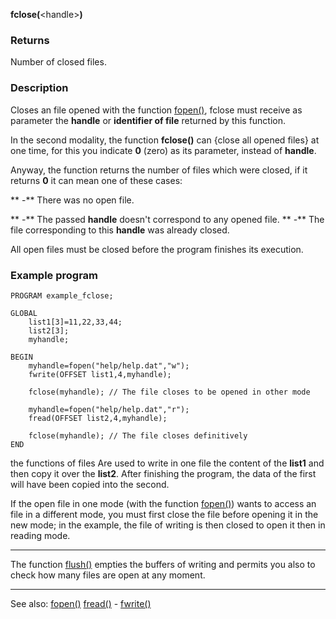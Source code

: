 **fclose(**&lt;handle&gt;**)**

### Returns

Number of closed files.

### Description

Closes an file opened with the function [fopen()](fopen().md), fclose must 
receive as parameter the **handle** or **identifier of file** returned
by this function.

In the second modality, the function **fclose()** can {close all opened
files} at one time, for this you indicate **0**
(zero) as its parameter, instead of **handle**.

Anyway, the function returns the number of files which were closed,
if it returns **0** it can mean one of these cases:

** -** There was no open file.

** -** The passed **handle** doesn't correspond to any opened file.
** -** The file corresponding to this **handle** was already closed.

All open files must be closed before the program finishes its execution.

### Example program
```
PROGRAM example_fclose;

GLOBAL
    list1[3]=11,22,33,44;
    list2[3];
    myhandle;

BEGIN
    myhandle=fopen("help/help.dat","w");
    fwrite(OFFSET list1,4,myhandle);

    fclose(myhandle); // The file closes to be opened in other mode

    myhandle=fopen("help/help.dat","r");
    fread(OFFSET list2,4,myhandle);

    fclose(myhandle); // The file closes definitively
END
```


the functions of files Are used to write in one file the content
of the **list1** and then copy it over the **list2**. After finishing the program,
the data of the first will have been copied into the second.

If the open file in one mode (with the function [fopen()](fopen().md)) wants to
access an file in a different mode, you must first close the file before opening it
in the new mode; in the example, the file of writing is then closed to open
it then in reading mode.

---------------------------------------


The function [flush()](flush().md) empties the buffers of writing and permits you also to 
check how many files are open at any moment.

---------------------------------------
See also: [fopen()](fopen().md) [fread()](fread().md) - [fwrite()](fwrite().md)

